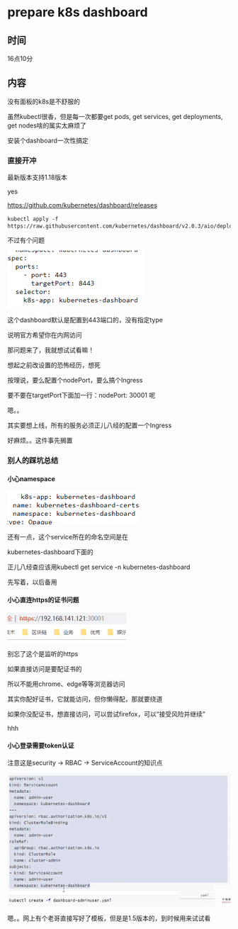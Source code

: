 # prepare k8s dashboard

## 时间

16点10分

## 内容

没有面板的k8s是不舒服的

虽然kubectl很香，但是每一次都要get pods, get services, get deployments, get nodes啥的属实太麻烦了

安装个dashboard一次性搞定

### 直接开冲

最新版本支持1.18版本

yes

https://github.com/kubernetes/dashboard/releases

```
kubectl apply -f https://raw.githubusercontent.com/kubernetes/dashboard/v2.0.3/aio/deploy/recommended.yaml
```

不过有个问题

![image-20200804162229147](prepare%20k8s%20dashboard.assets/image-20200804162229147.png)

这个dashboard默认是配置到443端口的，没有指定type

说明官方希望你在内网访问

那问题来了，我就想试试看嘛！

想起之前改设置的恐怖经历，想死

按理说，要么配置个nodePort，要么搞个Ingress

要不要在targetPort下面加一行：nodePort: 30001 呢

嗯。。

其实要想上线，所有的服务必须正儿八经的配置一个Ingress

好麻烦。。这件事先搁置



### 别人的踩坑总结



#### 小心namespace

![image-20200804162627106](prepare%20k8s%20dashboard.assets/image-20200804162627106.png)

还有一点，这个service所在的命名空间是在

kubernetes-dashboard下面的

正儿八经查应该用kubectl get service -n kubernetes-dashboard

先写着，以后备用



#### 小心直连https的证书问题

![image-20200804162914121](prepare%20k8s%20dashboard.assets/image-20200804162914121.png)

别忘了这个是监听的https

如果直接访问是要配证书的

所以不能用chrome、edge等等浏览器访问

其实你配好证书，它就能访问，但你懒得配，那就要绕道

如果你没配证书，想直接访问，可以尝试firefox，可以“接受风险并继续”

hhh

#### 小心登录需要token认证

注意这是security -> RBAC -> ServiceAccount的知识点

![image-20200804163322002](prepare%20k8s%20dashboard.assets/image-20200804163322002.png)

嗯。。网上有个老哥直接写好了模板，但是是1.5版本的，到时候用来试试看



